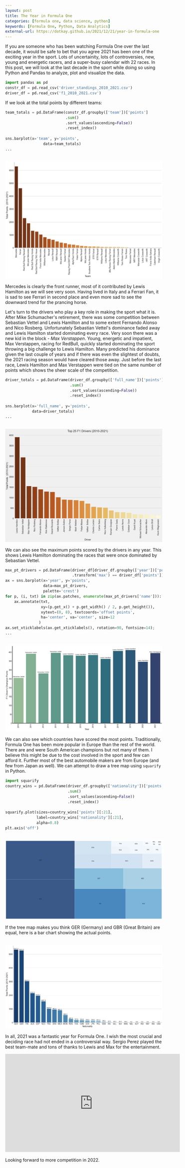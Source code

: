 ```yaml
---
layout: post
title: The Year in Formula One
categories: [formula one, data science, python]
keywords: [Formula One, Python, Data Analytics]
external-url: https://dotkay.github.io/2021/12/21/year-in-formula-one
---
```


If you are someone who has been watching Formula One over the last decade, it would be safe to bet that you agree 2021 has been one of the exciting year in the sport. Lots of uncertainity, lots of controversies, new, young and energetic racers, and a super-busy calendar with 22 races. In this post, we will look at the last decade in the sport while doing so using Python and Pandas to analyze, plot and visualize the data.

```python
import pandas as pd
constr_df = pd.read_csv('driver_standings_2010_2021.csv')
driver_df = pd.read_csv('f1_2010_2021.csv')
```

If we look at the total points by different teams:

```python
team_totals = pd.DataFrame(constr_df.groupby(['team'])['points']
                           .sum()
                           .sort_values(ascending=False))
                           .reset_index()

sns.barplot(x='team', y='points', 
                 data=team_totals) 
...
```

<br>
<div class="img_container">
<center><img src="https://raw.githubusercontent.com/dotkay/data_science/master/plots/f1_constr_2010_2021.png"></center>
</div>

Mercedes is clearly the front runner, most of it contributed by Lewis Hamilton as we will see very soon. Having lived in Italy and a Ferrari Fan, it is sad to see Ferrari in second place and even more sad to see the downward trend for the prancing horse.

Let's turn to the drivers who play a key role in making the sport what it is. After Mike Schumacher's retirement, there was some competition between Sebastian Vettel and Lewis Hamilton and to some extent Fernando Alonso and Nico Rosberg. Unfortunately Sebastian Vettel's dominance faded away and Lewis Hamilton started dominating every race. Very soon there was a new kid in the block - *Max Verstappen*. Young, energetic and impatient, Max Verstappen, racing for RedBull, quickly started dominating the sport throwing a big challenge to Lewis Hamilton. Many predicted his dominance given the last couple of years and if there was even the slightest of doubts, the 2021 racing season would have cleared those away. Just before the last race, Lewis Hamilton and Max Verstappen were tied on the same number of points which shows the sheer scale of the competition.

```python
driver_totals = pd.DataFrame(driver_df.groupby(['full_name'])['points']
                             .sum()
                             .sort_values(ascending=False))
                             .reset_index()

sns.barplot(x='full_name', y='points', 
            data=driver_totals)
...
```

<br>
<div class="img_container">
<center><img src="https://raw.githubusercontent.com/dotkay/data_science/master/plots/f1_drivers_2010_2021.png"></center>
</div>

We can also see the maximum points scored by the drivers in any year. This shows Lewis Hamilton dominating the races that were once dominated by Sebastian Vettel.

```python
max_pt_drivers = pd.DataFrame(driver_df[driver_df.groupby(['year'])['points']
                              .transform('max') == driver_df['points']])
ax = sns.barplot(x='year', y='points', 
                 data=max_pt_drivers, 
                 palette='crest')
for p, (i, txt) in zip(ax.patches, enumerate(max_pt_drivers['name'])):
    ax.annotate(txt, 
                xy=(p.get_x() + p.get_width() / 2, p.get_height()),
                xytext=(0, 8), textcoords='offset points',
                ha='center', va='center', size=12
               )
ax.set_xticklabels(ax.get_xticklabels(), rotation=90, fontsize=14);
...
```

<br>
<div class="img_container">
<center><img src="https://raw.githubusercontent.com/dotkay/data_science/master/plots/f1_driver_max_pts_2010_2021.png"></center>
</div>

We can also see which countries have scored the most points. Traditionally, Formula One has been more popular in Europe than the rest of the world. There are and were South American champions but not many of them. I believe this might be due to the cost involved in the sport and few can afford it. Further most of the best automobile makers are from Europe (and few from Japan as well). We can attempt to draw a tree map using `squarify` in Python. 

```python
import squarify
country_wins = pd.DataFrame(driver_df.groupby(['nationality'])['points']
                            .sum()
                            .sort_values(ascending=False))
                            .reset_index()

squarify.plot(sizes=country_wins['points'][:21], 
              label=country_wins['nationality'][:21],
              alpha=0.8)
plt.axis('off')
```

<br>
<div class="img_container">
<center><img src="https://raw.githubusercontent.com/dotkay/data_science/master/plots/f1_country_wins_tree.png"></center>
</div>

If the tree map makes you think GER (Germany) and GBR (Great Britain) are equal, here is a bar chart showing the actual points.

<br>
<div class="img_container">
<center><img src="https://raw.githubusercontent.com/dotkay/data_science/master/plots/f1_country_wins_bar.png"></center>
</div>

In all, 2021 was a fantastic year for Formula One. I wish the most crucial and deciding race had not ended in a controversial way. Sergio Perez played the best team-mate and tons of thanks to Lewis and Max for the entertainment. 

<div class="img_container">
<iframe width="560" height="315" src="https://www.youtube.com/embed/7QJ-N-AQJYc" frameborder="0" allow="accelerometer; autoplay; clipboard-write; encrypted-media; gyroscope; picture-in-picture" allowfullscreen></iframe>

Looking forward to more competition in 2022.

